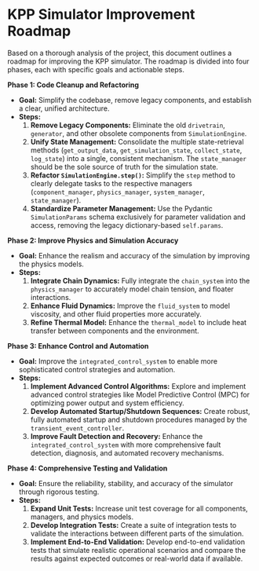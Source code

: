# KPP Simulator Improvement Roadmap

Based on a thorough analysis of the project, this document outlines a roadmap for improving the KPP simulator. The roadmap is divided into four phases, each with specific goals and actionable steps.

**Phase 1: Code Cleanup and Refactoring**

*   **Goal:** Simplify the codebase, remove legacy components, and establish a clear, unified architecture.
*   **Steps:**
    1.  **Remove Legacy Components:** Eliminate the old `drivetrain`, `generator`, and other obsolete components from `SimulationEngine`.
    2.  **Unify State Management:** Consolidate the multiple state-retrieval methods (`get_output_data`, `get_simulation_state`, `collect_state`, `log_state`) into a single, consistent mechanism. The `state_manager` should be the sole source of truth for the simulation state.
    3.  **Refactor `SimulationEngine.step()`:** Simplify the `step` method to clearly delegate tasks to the respective managers (`component_manager`, `physics_manager`, `system_manager`, `state_manager`).
    4.  **Standardize Parameter Management:** Use the Pydantic `SimulationParams` schema exclusively for parameter validation and access, removing the legacy dictionary-based `self.params`.

**Phase 2: Improve Physics and Simulation Accuracy**

*   **Goal:** Enhance the realism and accuracy of the simulation by improving the physics models.
*   **Steps:**
    1.  **Integrate Chain Dynamics:** Fully integrate the `chain_system` into the `physics_manager` to accurately model chain tension, and floater interactions.
    2.  **Enhance Fluid Dynamics:** Improve the `fluid_system` to model viscosity, and other fluid properties more accurately.
    3.  **Refine Thermal Model:** Enhance the `thermal_model` to include heat transfer between components and the environment.

**Phase 3: Enhance Control and Automation**

*   **Goal:** Improve the `integrated_control_system` to enable more sophisticated control strategies and automation.
*   **Steps:**
    1.  **Implement Advanced Control Algorithms:** Explore and implement advanced control strategies like Model Predictive Control (MPC) for optimizing power output and system efficiency.
    2.  **Develop Automated Startup/Shutdown Sequences:** Create robust, fully automated startup and shutdown procedures managed by the `transient_event_controller`.
    3.  **Improve Fault Detection and Recovery:** Enhance the `integrated_control_system` with more comprehensive fault detection, diagnosis, and automated recovery mechanisms.

**Phase 4: Comprehensive Testing and Validation**

*   **Goal:** Ensure the reliability, stability, and accuracy of the simulator through rigorous testing.
*   **Steps:**
    1.  **Expand Unit Tests:** Increase unit test coverage for all components, managers, and physics models.
    2.  **Develop Integration Tests:** Create a suite of integration tests to validate the interactions between different parts of the simulation.
    3.  **Implement End-to-End Validation:** Develop end-to-end validation tests that simulate realistic operational scenarios and compare the results against expected outcomes or real-world data if available.

